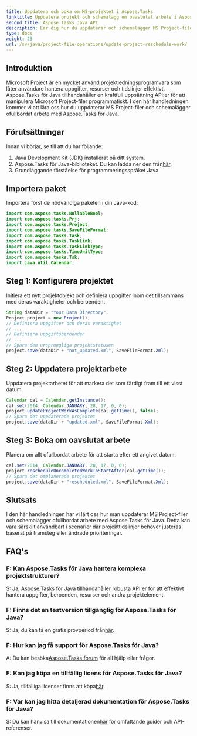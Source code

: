 ```yaml
---
title: Uppdatera och boka om MS-projektet i Aspose.Tasks
linktitle: Uppdatera projekt och schemalägg om oavslutat arbete i Aspose.Tasks
second_title: Aspose.Tasks Java API
description: Lär dig hur du uppdaterar och schemalägger MS Project-filer programmatiskt med Aspose.Tasks för Java.
type: docs
weight: 23
url: /sv/java/project-file-operations/update-project-reschedule-work/
---
```

## Introduktion
Microsoft Project är en mycket använd projektledningsprogramvara som låter användare hantera uppgifter, resurser och tidslinjer effektivt. Aspose.Tasks för Java tillhandahåller en kraftfull uppsättning API:er för att manipulera Microsoft Project-filer programmatiskt. I den här handledningen kommer vi att lära oss hur du uppdaterar MS Project-filer och schemalägger ofullbordat arbete med Aspose.Tasks för Java.
## Förutsättningar
Innan vi börjar, se till att du har följande:
1. Java Development Kit (JDK) installerat på ditt system.
2.  Aspose.Tasks för Java-biblioteket. Du kan ladda ner den från[här](https://releases.aspose.com/tasks/java/).
3. Grundläggande förståelse för programmeringsspråket Java.

## Importera paket
Importera först de nödvändiga paketen i din Java-kod:
```java
import com.aspose.tasks.NullableBool;
import com.aspose.tasks.Prj;
import com.aspose.tasks.Project;
import com.aspose.tasks.SaveFileFormat;
import com.aspose.tasks.Task;
import com.aspose.tasks.TaskLink;
import com.aspose.tasks.TaskLinkType;
import com.aspose.tasks.TimeUnitType;
import com.aspose.tasks.Tsk;
import java.util.Calendar;
```
## Steg 1: Konfigurera projektet
Initiera ett nytt projektobjekt och definiera uppgifter inom det tillsammans med deras varaktigheter och beroenden.
```java
String dataDir = "Your Data Directory";
Project project = new Project();
// Definiera uppgifter och deras varaktighet
// ...
// Definiera uppgiftsberoenden
// ...
// Spara den ursprungliga projektstatusen
project.save(dataDir + "not_updated.xml", SaveFileFormat.Xml);
```
## Steg 2: Uppdatera projektarbete
Uppdatera projektarbetet för att markera det som färdigt fram till ett visst datum.
```java
Calendar cal = Calendar.getInstance();
cal.set(2014, Calendar.JANUARY, 28, 17, 0, 0);
project.updateProjectWorkAsComplete(cal.getTime(), false);
// Spara det uppdaterade projektet
project.save(dataDir + "updated.xml", SaveFileFormat.Xml);
```
## Steg 3: Boka om oavslutat arbete
Planera om allt ofullbordat arbete för att starta efter ett angivet datum.
```java
cal.set(2014, Calendar.JANUARY, 28, 17, 0, 0);
project.rescheduleUncompletedWorkToStartAfter(cal.getTime());
// Spara det omplanerade projektet
project.save(dataDir + "rescheduled.xml", SaveFileFormat.Xml);
```

## Slutsats
I den här handledningen har vi lärt oss hur man uppdaterar MS Project-filer och schemalägger ofullbordat arbete med Aspose.Tasks för Java. Detta kan vara särskilt användbart i scenarier där projekttidslinjer behöver justeras baserat på framsteg eller ändrade prioriteringar.

## FAQ's
### F: Kan Aspose.Tasks för Java hantera komplexa projektstrukturer?
S: Ja, Aspose.Tasks för Java tillhandahåller robusta API:er för att effektivt hantera uppgifter, beroenden, resurser och andra projektelement.
### F: Finns det en testversion tillgänglig för Aspose.Tasks för Java?
 S: Ja, du kan få en gratis provperiod från[här](https://releases.aspose.com/).
### F: Hur kan jag få support för Aspose.Tasks för Java?
 A: Du kan besöka[Aspose.Tasks forum](https://forum.aspose.com/c/tasks/15) för all hjälp eller frågor.
### F: Kan jag köpa en tillfällig licens för Aspose.Tasks för Java?
 S: Ja, tillfälliga licenser finns att köpa[här](https://purchase.aspose.com/temporary-license/).
### F: Var kan jag hitta detaljerad dokumentation för Aspose.Tasks för Java?
 S: Du kan hänvisa till dokumentationen[här](https://reference.aspose.com/tasks/java/) för omfattande guider och API-referenser.